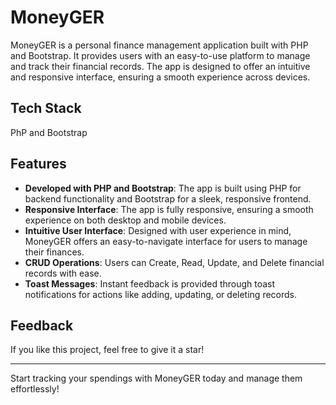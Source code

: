 # MoneyGER

MoneyGER is a personal finance management application built with PHP and Bootstrap. It provides users with an easy-to-use platform to manage and track their financial records. The app is designed to offer an intuitive and responsive interface, ensuring a smooth experience across devices.


## Tech Stack
PhP and Bootstrap

## Features

- **Developed with PHP and Bootstrap**: The app is built using PHP for backend functionality and Bootstrap for a sleek, responsive frontend.
- **Responsive Interface**: The app is fully responsive, ensuring a smooth experience on both desktop and mobile devices.
- **Intuitive User Interface**: Designed with user experience in mind, MoneyGER offers an easy-to-navigate interface for users to manage their finances.
- **CRUD Operations**: Users can Create, Read, Update, and Delete financial records with ease.
- **Toast Messages**: Instant feedback is provided through toast notifications for actions like adding, updating, or deleting records.

## Feedback
If you like this project, feel free to give it a star!


---
Start tracking your spendings with MoneyGER today and manage them effortlessly!


